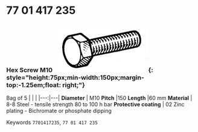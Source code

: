 # 77 01 417 235

### Hex Screw M10 ![](../assets/images/parts/hex_screws.png){: style="height:75px;min-width:150px;margin-top:-1.25em;float: right;"}

Bag of 5
|   |   |
|---:|---|
**Diameter** | M10
**Pitch** |150
**Length** |60 mm
**Material** | 8-8 Steel - tensile strength 80 to 100 h bar
**Protective coating** | 02 Zinc plating - Bichromate or phosphate dipping

Keywords `7701417235`, `77 01 417 235`
